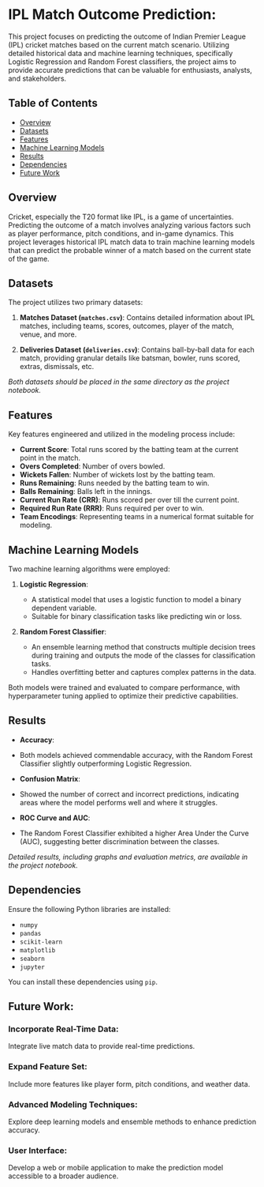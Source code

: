 # IPL Match Outcome Prediction:

This project focuses on predicting the outcome of Indian Premier League (IPL) cricket matches based on the current match scenario. 
Utilizing detailed historical data and machine learning techniques, specifically Logistic Regression and Random Forest classifiers, 
the project aims to provide accurate predictions that can be valuable for enthusiasts, analysts, and stakeholders.

## Table of Contents

- [Overview](#overview)
- [Datasets](#datasets)
- [Features](#features)
- [Machine Learning Models](#machine-learning-models)
- [Results](#results)
- [Dependencies](#dependencies)
- [Future Work](#future-work)

## Overview

Cricket, especially the T20 format like IPL, is a game of uncertainties. Predicting the outcome of a match involves analyzing 
various factors such as player performance, pitch conditions, and in-game dynamics. This project leverages historical IPL match 
data to train machine learning models that can predict the probable winner of a match based on the current state of the game.

## Datasets

The project utilizes two primary datasets:

1. **Matches Dataset (`matches.csv`)**: Contains detailed information about IPL matches, including teams, scores, outcomes, player of the match, venue, and more.

2. **Deliveries Dataset (`deliveries.csv`)**: Contains ball-by-ball data for each match, providing granular details like batsman, bowler, runs scored, extras, dismissals, etc.

*Both datasets should be placed in the same directory as the project notebook.*

## Features

Key features engineered and utilized in the modeling process include:

- **Current Score**: Total runs scored by the batting team at the current point in the match.
- **Overs Completed**: Number of overs bowled.
- **Wickets Fallen**: Number of wickets lost by the batting team.
- **Runs Remaining**: Runs needed by the batting team to win.
- **Balls Remaining**: Balls left in the innings.
- **Current Run Rate (CRR)**: Runs scored per over till the current point.
- **Required Run Rate (RRR)**: Runs required per over to win.
- **Team Encodings**: Representing teams in a numerical format suitable for modeling.

## Machine Learning Models

Two machine learning algorithms were employed:

1. **Logistic Regression**:
   - A statistical model that uses a logistic function to model a binary dependent variable.
   - Suitable for binary classification tasks like predicting win or loss.

2. **Random Forest Classifier**:
   - An ensemble learning method that constructs multiple decision trees during training and outputs the mode of the classes for classification tasks.
   - Handles overfitting better and captures complex patterns in the data.

Both models were trained and evaluated to compare performance, with hyperparameter tuning applied to optimize their predictive capabilities.

## Results

- **Accuracy**:
- Both models achieved commendable accuracy, with the Random Forest Classifier slightly outperforming Logistic Regression.

- **Confusion Matrix**:
- Showed the number of correct and incorrect predictions, indicating areas where the model performs well and where it struggles.

- **ROC Curve and AUC**:
- The Random Forest Classifier exhibited a higher Area Under the Curve (AUC), suggesting better discrimination between the classes.

*Detailed results, including graphs and evaluation metrics, are available in the project notebook.*

## Dependencies

Ensure the following Python libraries are installed:

- `numpy`
- `pandas`
- `scikit-learn`
- `matplotlib`
- `seaborn`
- `jupyter`

You can install these dependencies using `pip`.


## Future Work:


### Incorporate Real-Time Data:
Integrate live match data to provide real-time predictions.

### Expand Feature Set:
Include more features like player form, pitch conditions, and weather data.

### Advanced Modeling Techniques:
Explore deep learning models and ensemble methods to enhance prediction accuracy.

### User Interface:
Develop a web or mobile application to make the prediction model accessible to a broader audience.
